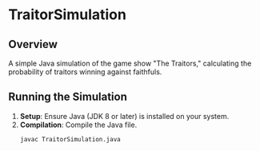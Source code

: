 # TraitorSimulation

## Overview
A simple Java simulation of the game show "The Traitors," calculating the probability of traitors winning against faithfuls.

## Running the Simulation
1. **Setup**: Ensure Java (JDK 8 or later) is installed on your system.
2. **Compilation**: Compile the Java file.
   ```shell
   javac TraitorSimulation.java
